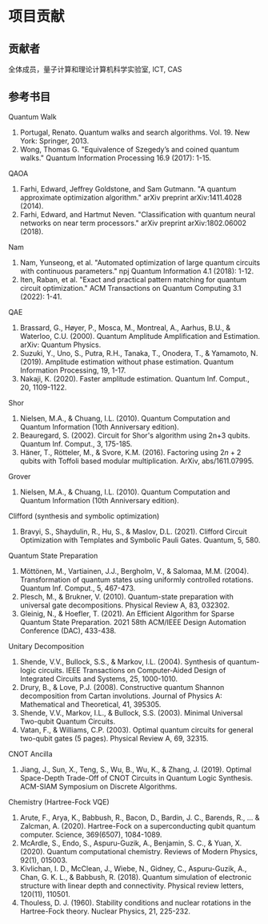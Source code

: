 # 项目贡献

## 贡献者
全体成员，量子计算和理论计算机科学实验室, ICT, CAS

## 参考书目
Quantum Walk
1. Portugal, Renato. Quantum walks and search algorithms. Vol. 19. New York: Springer, 2013.
2. Wong, Thomas G. "Equivalence of Szegedy’s and coined quantum walks." Quantum Information Processing 16.9 (2017): 1-15.

QAOA
1. Farhi, Edward, Jeffrey Goldstone, and Sam Gutmann. "A quantum approximate optimization algorithm." arXiv preprint arXiv:1411.4028 (2014).
2. Farhi, Edward, and Hartmut Neven. "Classification with quantum neural networks on near term processors." arXiv preprint arXiv:1802.06002 (2018).

Nam
1. Nam, Yunseong, et al. "Automated optimization of large quantum circuits with continuous parameters." npj Quantum Information 4.1 (2018): 1-12.
2. Iten, Raban, et al. "Exact and practical pattern matching for quantum circuit optimization." ACM Transactions on Quantum Computing 3.1 (2022): 1-41.  

QAE
1. Brassard, G., Høyer, P., Mosca, M., Montreal, A., Aarhus, B.U., & Waterloo, C.U. (2000). Quantum Amplitude Amplification and Estimation. arXiv: Quantum Physics.
2. Suzuki, Y., Uno, S., Putra, R.H., Tanaka, T., Onodera, T., & Yamamoto, N. (2019). Amplitude estimation without phase estimation. Quantum Information Processing, 19, 1-17.
3. Nakaji, K. (2020). Faster amplitude estimation. Quantum Inf. Comput., 20, 1109-1122.

Shor
1. Nielsen, M.A., & Chuang, I.L. (2010). Quantum Computation and Quantum Information (10th Anniversary edition).
2. Beauregard, S. (2002). Circuit for Shor's algorithm using 2n+3 qubits. Quantum Inf. Comput., 3, 175-185.
3. Häner, T., Rötteler, M., & Svore, K.M. (2016). Factoring using $2n+2$ qubits with Toffoli based modular multiplication. ArXiv, abs/1611.07995.

Grover
1. Nielsen, M.A., & Chuang, I.L. (2010). Quantum Computation and Quantum Information (10th Anniversary edition).

Clifford (synthesis and symbolic optimization)
1. Bravyi, S., Shaydulin, R., Hu, S., & Maslov, D.L. (2021). Clifford Circuit Optimization with Templates and Symbolic Pauli Gates. Quantum, 5, 580.

Quantum State Preparation
1. Möttönen, M., Vartiainen, J.J., Bergholm, V., & Salomaa, M.M. (2004). Transformation of quantum states using uniformly controlled rotations. Quantum Inf. Comput., 5, 467-473.
2. Plesch, M., & Brukner, V. (2010). Quantum-state preparation with universal gate decompositions. Physical Review A, 83, 032302.
3. Gleinig, N., & Hoefler, T. (2021). An Efficient Algorithm for Sparse Quantum State Preparation. 2021 58th ACM/IEEE Design Automation Conference (DAC), 433-438.

Unitary Decomposition
1. Shende, V.V., Bullock, S.S., & Markov, I.L. (2004). Synthesis of quantum-logic circuits. IEEE Transactions on Computer-Aided Design of Integrated Circuits and Systems, 25, 1000-1010.
2. Drury, B., & Love, P.J. (2008). Constructive quantum Shannon decomposition from Cartan involutions. Journal of Physics A: Mathematical and Theoretical, 41, 395305.
3. Shende, V.V., Markov, I.L., & Bullock, S.S. (2003). Minimal Universal Two-qubit Quantum Circuits.
4. Vatan, F., & Williams, C.P. (2003). Optimal quantum circuits for general two-qubit gates (5 pages). Physical Review A, 69, 32315.

CNOT Ancilla
1. Jiang, J., Sun, X., Teng, S., Wu, B., Wu, K., & Zhang, J. (2019). Optimal Space-Depth Trade-Off of CNOT Circuits in Quantum Logic Synthesis. ACM-SIAM Symposium on Discrete Algorithms.

Chemistry (Hartree-Fock VQE)
1. Arute, F., Arya, K., Babbush, R., Bacon, D., Bardin, J. C., Barends, R., ... & Zalcman, A. (2020). Hartree-Fock on a superconducting qubit quantum computer. Science, 369(6507), 1084-1089.
2. McArdle, S., Endo, S., Aspuru-Guzik, A., Benjamin, S. C., & Yuan, X. (2020). Quantum computational chemistry. Reviews of Modern Physics, 92(1), 015003.
3. Kivlichan, I. D., McClean, J., Wiebe, N., Gidney, C., Aspuru-Guzik, A., Chan, G. K. L., & Babbush, R. (2018). Quantum simulation of electronic structure with linear depth and connectivity. Physical review letters, 120(11), 110501.
4. Thouless, D. J. (1960). Stability conditions and nuclear rotations in the Hartree-Fock theory. Nuclear Physics, 21, 225-232.
